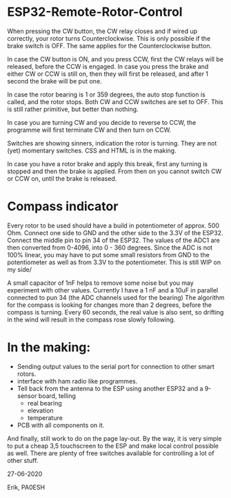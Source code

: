# ESP32-Remote-Rotor-Control


When pressing the CW button, the CW relay closes and if wired up correctly, your rotor turns Counterclockwise.
This is only possible if the brake switch is OFF.
The same applies for the Counterclockwise button.

In case the CW button is ON, and you press CCW, first the CW relays will be released, before the CCW is engaged.
In case you press the brake and either CW or CCW is still on, then they will first be released, and after 1 second the brake will be put one.

In case the rotor bearing is 1 or 359 degrees, the auto stop function is called, and the rotor stops. Both CW and CCW switches are set to OFF. This is still rather primitive, but better than nothing.

In case you are turning CW and you decide to reverse to CCW, the programme will first terminate CW and then turn on CCW.

Switches are showing sinners, indication the rotor is turning. They are not (yet) momentary switches. CSS and HTML is in the making.

In case you have a rotor brake and apply this break, first any turning is stopped and then the brake is applied. From then on you cannot switch CW or CCW on, until the brake is released.


# Compass indicator

Every rotor to be used should have a build in potentiometer of approx. 500 Ohm.
Connect one side to GND and the other side to the 3.3V of the ESP32. Connect the middle pin to pin 34 of the ESP32.
The values of the ADC1 are then converted from 0-4096, into 0 - 360 degrees.
Since the ADC is not 100% linear, you may have to put some small resistors from GND to the potentiometer as well as from 3.3V to the potentiometer. This is still WIP on my side/

A small capacitor of 1nF helps to remove some noise but you may experiment with other values. Currently I have a 1 nF and a 10uF in parallel connected to pun 34 (the ADC channels used for the bearing)
The algorithm for the compass is looking for changes more than 2 degrees, before the compass is turning. Every 60 seconds, the real value is also sent, so drifting in the wind will result in the compass rose slowly following.

# In the making:

- Sending output values to the serial port for connection to other smart rotors.
- interface with ham radio like programmes.
- Tell back from the antenna to the ESP using another ESP32 and a 9-sensor board, telling
  - real bearing
  - elevation
  - temperature
 - PCB with all components on it.
  
And finally, still work to do on the page lay-out.
By the way, it is very simple to put a cheap 3,5 touchscreen to the ESP and make local control possible as well.
There are plenty of free switches available for controlling a lot of other stuff.



27-06-2020

Erik, PA0ESH
